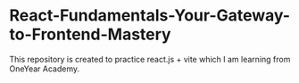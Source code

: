 # React-Fundamentals-Your-Gateway-to-Frontend-Mastery
This repository is created to practice react.js + vite which I am learning from OneYear Academy.

<!--
Class 01: https://drive.google.com/file/d/1nvV60fjexmrHwHUcNm6dUfffJNdv4Crw/view?usp=sharing
Class Ex: https://drive.google.com/file/d/10O6OHTy2sMRuRhVIQ7QAgioUEZ7aEx59/view?usp=sharing
Class 02: https://drive.google.com/drive/folders/1mglJte-eG2GFRfq2SpRniOU7V6GpfJOd?usp=sharing
Class 03: https://drive.google.com/file/d/1z_htffNM6xrY9cr4GYQjXp_8vOUz_JA7/view?usp=sharing
Class 04: https://drive.google.com/file/d/1JxJnaGJ8fun3lk4X0XWOLvqbcKft-M70/view
Class 05: https://drive.google.com/drive/folders/1cERucde_rr4dOMzRJXQ3TXlelcQEH8SF?usp=sharing
Class 06: https://drive.google.com/file/d/1Fl0Hqmugtrbse8XZ_mspuS7wx2s83nO-/view?usp=sharing
Class 07: https://drive.google.com/file/d/1nhl3befiFRxOQXB6FfL71tJSSkDIPgnz/view?usp=sharing
Class 08: https://drive.google.com/drive/folders/1MMe8Uf3Q5u1v53kmnGiD9oNO13fNn9k7?usp=sharing
Class 09: https://drive.google.com/file/d/1kibjK1h3_Rv4oZtJuIeExRSLVcBkXDj_/view?usp=sharing
Class 10: https://drive.google.com/file/d/1ygomBLBLV6B1bsnqGGEHPCWu0opknylv/view?usp=sharing
Project #1 (Task): https://docs.google.com/document/d/1BY4Rjkq1J4kTwU9rAjlkF57BtGmVOpuus4dM5dY8am8/edit?usp=sharing
Class 11: https://drive.google.com/drive/folders/1diG36VcEyDf8dE7qLOEuhdUS5dj-h2Kq?usp=sharing
//-->
